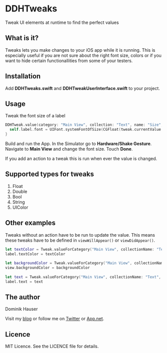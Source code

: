 # DDHTweaks
Tweak UI elements at runtime to find the perfect values

What is it?
-----------

Tweaks lets you make changes to your iOS app while it is running. This is especially useful if you are not sure about the right font size, colors or if you want to hide certain functionallities from some of your testers.

Installation
------------

Add **DDHTweaks.swift** and **DDHTweakUserInterface.swift** to your project.

Usage
-----

Tweak the font size of a label

```swift
DDHTweak.value(category: "Main View", collection: "Text", name: "Size", defaultValue: 20, min: 10, max: 40) { tweak in
  self.label.font = UIFont.systemFontOfSize(CGFloat(tweak.currentValue!))
}
```

Build and run the App. In the Simulator go to **Hardware/Shake Gesture**. Navigate to **Main View** and change the font size. Touch **Done**.

If you add an action to a tweak this is run when ever the value is changed.

Supported types for tweaks
--------------------------

1. Float
2. Double
3. Bool
4. String
5. UIColor

Other examples
--------------

Tweaks without an action have to be run to update the value. This means these tweaks have to be defined in `viewWillAppear()` or `viewDidAppear()`.

```swift
let textColor = Tweak.valueForCategory("Main View", collectionName: "Text", name: "Color", defaultValue: UIColor.blackColor())
label.textColor = textColor
        
let backgroundColor = Tweak.valueForCategory("Main View", collectionName: "Background", name: "Color", defaultValue: UIColor.whiteColor())
view.backgroundColor = backgroundColor
        
let text = Tweak.valueForCategory("Main View", collectionName: "Text", name: "Text", defaultValue: "Hello")
label.text = text

```

The author
----------

Dominik Hauser

Visit my [blog](http://dasdev.de) or follow me on [Twitter](http://twitter.com/dasdom) or [App.net](http://alpha.app.net/dasdom).

Licence
-------

MIT Licence. See the LICENCE file for details.

